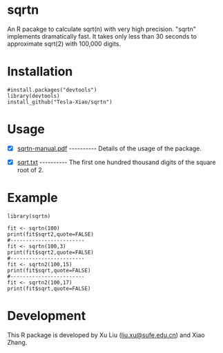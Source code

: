 # sqrtn
An R pacakge to calculate sqrt(n) with very high precision. "sqrtn" implements dramatically fast. It takes only less than 30 seconds to approximate sqrt(2) with 100,000 digits.

# Installation

    #install.packages("devtools")
    library(devtools)
    install_github("Tesla-Xiao/sqrtn")

# Usage

   - [x] [sqrtn-manual.pdf](https://github.com/Tesla-Xiao/sqrtn/blob/master/inst/sqrtn-manual.pdf) ---------- Details of the usage of the package.
   
   - [x] [sqrt.txt](https://github.com/Tesla-Xiao/sqrtn/blob/master/inst/sqrt.txt) ---------- The first one hundred thousand digits of the square root of 2.

# Example
    library(sqrtn)

    fit <- sqrtn(100)
    print(fit$sqrt2,quote=FALSE)
    #------------------------
    fit <- sqrtn(100,3)
    print(fit$sqrt2,quote=FALSE)
    #------------------------
    fit <- sqrtn2(100,15)
    print(fit$sqrt,quote=FALSE)    
    #------------------------
    fit <- sqrtn2(100,17)
    print(fit$sqrt,quote=FALSE)     

# Development
This R package is developed by Xu Liu (liu.xu@sufe.edu.cn) and Xiao Zhang.
